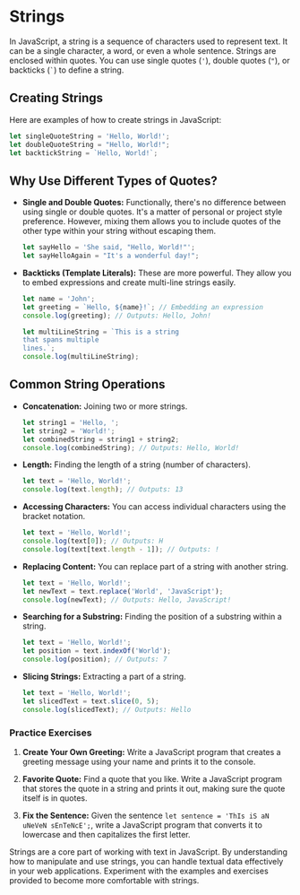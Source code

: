 

# Strings

In JavaScript, a string is a sequence of characters used to represent text. It can be a single character, a word, or
even a whole sentence. Strings are enclosed within quotes. You can use single quotes (`'`), double quotes (`"`), or
backticks (`` ` ``) to define a string.

## Creating Strings

Here are examples of how to create strings in JavaScript:

```javascript
let singleQuoteString = 'Hello, World!';
let doubleQuoteString = "Hello, World!";
let backtickString = `Hello, World!`;
```

## Why Use Different Types of Quotes?

- **Single and Double Quotes:** Functionally, there's no difference between using single or double quotes. It's a matter
  of personal or project style preference. However, mixing them allows you to include quotes of the other type within
  your string without escaping them.

  ```javascript
  let sayHello = 'She said, "Hello, World!"';
  let sayHelloAgain = "It's a wonderful day!";
  ```

- **Backticks (Template Literals):** These are more powerful. They allow you to embed expressions and create multi-line
  strings easily.

  ```javascript
  let name = 'John';
  let greeting = `Hello, ${name}!`; // Embedding an expression
  console.log(greeting); // Outputs: Hello, John!

  let multiLineString = `This is a string
  that spans multiple
  lines.`;
  console.log(multiLineString);
  ```

## Common String Operations

- **Concatenation:** Joining two or more strings.

  ```javascript
  let string1 = 'Hello, ';
  let string2 = 'World!';
  let combinedString = string1 + string2;
  console.log(combinedString); // Outputs: Hello, World!
  ```

- **Length:** Finding the length of a string (number of characters).

  ```javascript
  let text = 'Hello, World!';
  console.log(text.length); // Outputs: 13
  ```

- **Accessing Characters:** You can access individual characters using the bracket notation.

  ```javascript
  let text = 'Hello, World!';
  console.log(text[0]); // Outputs: H
  console.log(text[text.length - 1]); // Outputs: !
  ```

- **Replacing Content:** You can replace part of a string with another string.

  ```javascript
  let text = 'Hello, World!';
  let newText = text.replace('World', 'JavaScript');
  console.log(newText); // Outputs: Hello, JavaScript!
  ```

- **Searching for a Substring:** Finding the position of a substring within a string.

  ```javascript
  let text = 'Hello, World!';
  let position = text.indexOf('World');
  console.log(position); // Outputs: 7
  ```

- **Slicing Strings:** Extracting a part of a string.

  ```javascript
  let text = 'Hello, World!';
  let slicedText = text.slice(0, 5);
  console.log(slicedText); // Outputs: Hello
  ```

### Practice Exercises

1. **Create Your Own Greeting:** Write a JavaScript program that creates a greeting message using your name and prints
   it to the console.

2. **Favorite Quote:** Find a quote that you like. Write a JavaScript program that stores the quote in a string and
   prints it out, making sure the quote itself is in quotes.

3. **Fix the Sentence:** Given the sentence `let sentence = 'ThIs iS aN uNeVeN sEnTeNcE';`, write a JavaScript program
   that converts it to lowercase and then capitalizes the first letter.

Strings are a core part of working with text in JavaScript. By understanding how to manipulate and use strings, you can
handle textual data effectively in your web applications. Experiment with the examples and exercises provided to become
more comfortable with strings.